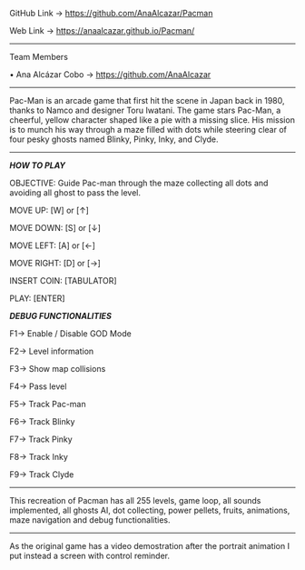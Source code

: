 GitHub Link → https://github.com/AnaAlcazar/Pacman

Web Link → https://anaalcazar.github.io/Pacman/
______________________________________________________________________________________________________________________________

Team Members

• Ana Alcázar Cobo → https://github.com/AnaAlcazar
______________________________________________________________________________________________________________________________

Pac-Man is an arcade game that first hit the scene in Japan back in 1980, thanks to Namco and designer Toru Iwatani.
The game stars Pac-Man, a cheerful, yellow character shaped like a pie with a missing slice. His mission is to munch
his way through a maze filled with dots while steering clear of four pesky ghosts named Blinky, Pinky, Inky, and Clyde.
______________________________________________________________________________________________________________________________

***HOW TO PLAY***

OBJECTIVE: Guide Pac-man through the maze collecting all dots and avoiding all ghost to pass the level.
	
MOVE UP:	[W] or [↑]

MOVE DOWN:	[S] or [↓]

MOVE LEFT:	[A] or [←]

MOVE RIGHT:	[D] or [→]

INSERT COIN:	[TABULATOR]

PLAY:		[ENTER]


***DEBUG FUNCTIONALITIES***

F1→ Enable / Disable GOD Mode

F2→ Level information

F3→ Show map collisions

F4→ Pass level

F5→ Track Pac-man

F6→ Track Blinky

F7→ Track Pinky

F8→ Track Inky

F9→ Track Clyde
______________________________________________________________________________________________________________________________

This recreation of Pacman has all 255 levels, game loop, all sounds implemented, all ghosts AI, dot collecting, power pellets, fruits,
animations, maze navigation and debug functionalities.
______________________________________________________________________________________________________________________________

As the original game has a video demostration after the portrait animation I put instead a screen with control reminder.
